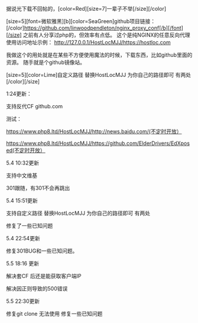 据说光下载不回帖的，[color=Red][size=7]一辈子不举[/size][/color]

[size=5][font=微软雅黑][b][color=SeaGreen]github项目链接：[/color]https://github.com/linwoodpendleton/nginx_proxy_conf[/b][/font][/size]
之前有人分享过php的，但效率有点低。
这个是纯NGINX的任意反向代理
使用访问地址示例：
http://127.0.0.1/HostLocMJJ/https://hostloc.com

我做这个的用处就是在某些不方便使用魔法的时候，下载东西，比如github里面的资源。
随手就是个github镜像站。



[size=5][color=Lime]自定义路径 替换HostLocMJJ 为你自己的路径即可 有两处[/color][/size]







1:24更新：

支持反代CF github.com

测试：

https://www.php8.ltd/HostLocMJJ/http://news.baidu.com/(不定时开放）

https://www.php8.ltd/HostLocMJJ/https://github.com/ElderDrivers/EdXposed(不定时开放）


5.4 10:32更新

支持中文维基

301跟随，有301不会再跳出



5.4 15:51更新

支持自定义路径 替换HostLocMJJ 为你自己的路径即可 有两处

修复了一些已知问题


5.4 22:54更新

修复301BUG和一些已知问题。


5.5 18:16 更新

解决套CF 后还是能获取客户端IP

解决因正则导致的500错误


5.5 22:30更新 

修复git clone 无法使用 
修复一些已知问题
